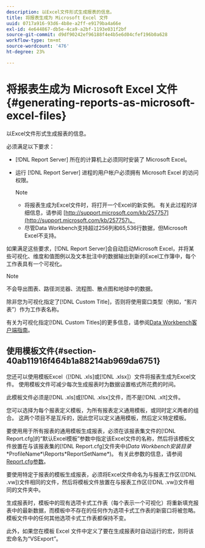 ```yaml
---
description: 以Excel文件形式生成报表的信息。
title: 将报表生成为 Microsoft Excel 文件
uuid: 0717a916-93d6-4b8e-a2ff-e9179ba4a66e
exl-id: 4e644867-db5e-4ca9-a2bf-1193e031f2bf
source-git-commit: d9df90242ef96188f4e4b5e6d04cfef196b0a628
workflow-type: tm+mt
source-wordcount: '476'
ht-degree: 23%

---
```


# 将报表生成为 Microsoft Excel 文件{#generating-reports-as-microsoft-excel-files}

以Excel文件形式生成报表的信息。

必须满足以下要求：

* [!DNL Report Server] 所在的计算机上必须同时安装了 Microsoft Excel。
* 运行 [!DNL Report Server] 进程的用户帐户必须拥有 Microsoft Excel 的访问权限。

   >[!NOTE]
   >
   >
   >    
   >    
   >    * 将报表生成为Excel文件时，将打开一个Excel的新实例。 有关此过程的详细信息，请参阅 [http://support.microsoft.com/kb/257757](http://support.microsoft.com/kb/257757)。
   >    * 尽管Data Workbench支持超过256列和65,536行数据，但Microsoft Excel不支持。


如果满足这些要求，[!DNL Report Server]会自动启动Microsoft Excel，并将某些可视化、维度和值图例以及文本批注中的数据输出到新的Excel工作簿中，每个工作表具有一个可视化。

>[!NOTE]
>
>不会导出图表、路径浏览器、流程图、散点图和地球中的数据。

除非您为可视化指定了[!DNL Custom Title]，否则将使用窗口类型（例如，“影片表”）作为工作表名称。

有关为可视化指定[!DNL Custom Titles]的更多信息，请参阅[Data Workbench客户端指南](https://docs.adobe.com/content/help/zh-Hans/data-workbench/using/client/t-open-ins.html)。

## 使用模板文件{#section-40ab11916f464b1a88214ab969da6751}

您还可以使用模板Excel（[!DNL .xls]或[!DNL .xlsx]）文件将报表生成为Excel文件。 使用模板文件可减少每次生成报表时为数据设置格式所花费的时间。

此模板文件必须是[!DNL .xls]或[!DNL .xlsx]文件，而不是[!DNL .xlt]文件。

您可以选择为每个报表定义模板，为所有报表定义通用模板，或同时定义两者的组合。 这两个项目不是互斥的，因此您可以定义通用模板，然后定义特定模板。

要使用用于所有报表的通用模板生成报表，必须在该报表集文件的[!DNL Report.cfg]的“默认Excel模板”参数中指定该Excel文件的名称，然后将该模板文件放置在与该报表集的[!DNL Report.cfg]文件夹中(*Data Workbench安装目录*\*ProfileName*\Reports\*ReportSetName*)。 有关此参数的信息，请参阅[Report.cfg参数](../../../../../home/c-rpt-oview/c-rpt-param-ref/c-rpt-param.md#concept-838e59d72d3f4cb29ee15f5c7eb0ceff)。

要使用特定于报表的模板生成报表，必须将Excel文件命名为与报表工作区([!DNL .vw])文件相同的文件，然后将模板文件放置在与报表工作区([!DNL .vw])文件相同的文件夹中。

生成报表时，模板中的现有选项卡式工作表（每个表示一个可视化）将重新填充报表中的最新数据，而模板中不存在的任何作为选项卡式工作表的新窗口将被忽略。 模板文件中的任何其他选项卡式工作表都保持不变。

此外，如果您在模板 Excel 文件中定义了要在生成报表时自动运行的宏，则将该宏命名为“VSExport”。
